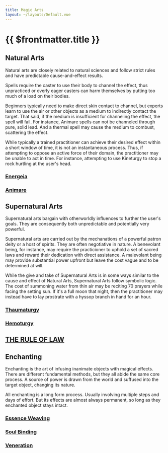 ```yaml
---
title: Magic Arts
layout: ~/layouts/Default.vue
---
```


# {{ $frontmatter.title }}

## Natural Arts

Natural arts are closely related to natural sciences and follow strict rules and
have predictable cause-and-effect results.

Spells require the caster to use their body to channel the effect, thus
unpracticed or overly eager casters can harm themselves by putting too much of a
load on their bodies.

Beginners typically need to make direct skin contact to channel, but experts
learn to use the air or other objects as a medium to indirectly contact the
target. That said, if the medium is insufficient for channeling the effect, the
spell will fail. For instance, Animare spells can not be channeled through pure,
solid lead. And a thermal spell may cause the medium to combust, scattering the
effect.

While typically a trained practitioner can achieve their desired effect within a
short window of time, it is not an instantaneous process. Thus, if attempting to
oppose an active force of their domain, the practitioner may be unable to act in
time. For instance, attempting to use Kineturgy to stop a rock hurtling at the
user's head.

### [Energeia](magic/energeia)

### [Animare](magic/animare)

## Supernatural Arts

Supernatural arts bargain with otherworldly influences to further the user's
goals. They are consequently both unpredictable and potentially very powerful.

Supernatural arts are carried out by the mechanations of a powerful patron deity
or a host of spirits. They are often negotiative in nature. A benevolant being,
for instance, may require the practicioner to uphold a set of sacred laws and
reward their dedication with direct assistance. A malevolant being may provide
substantial power upfront but leave the cost vague and to be determined at will.

While the give and take of Supernatural Arts is in some ways similar to the
cause and effect of Natural Arts, Supernatural Arts follow symbolic logic. The
cost of summoning water from thin air may be reciting 70 prayers while facing
the setting sun. If it's a full moon that night, then the practitioner may
instead have to lay prostrate with a hyssop branch in hand for an hour.

### [Thaumaturgy](magic/thaumaturgy)

### [Hemoturgy](magic/hemoturgy)

## [THE RULE OF LAW](magic/rule-of-law)

## Enchanting

Enchanting is the art of infusing inanimate objects with magical effects. There
are different fundamental methods, but they all abide the same core process. A
source of power is drawn from the world and suffused into the target object,
changing its nature.

All enchanting is a long form process. Usually involving multiple steps and days
of effort. But its effects are almost always permanent, so long as they
enchanted object stays intact.

### [Essence Weaving](magic/essence-weaving)

### [Soul Binding](magic/soul-binding)

### [Veneration](magic/veneration)
